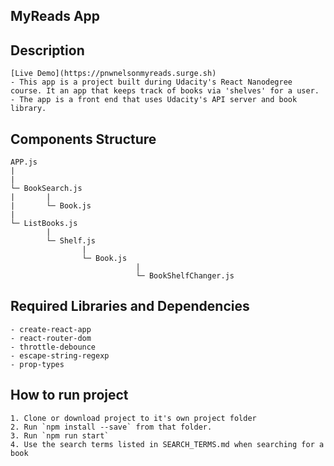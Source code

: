 ## MyReads App

## Description

	[Live Demo](https://pnwnelsonmyreads.surge.sh)
	- This app is a project built during Udacity's React Nanodegree course. It an app that keeps track of books via 'shelves' for a user.
	- The app is a front end that uses Udacity's API server and book library.

## Components Structure

```
APP.js
|
|
└─ BookSearch.js
|		|
|		└─ Book.js
|
└─ ListBooks.js
		|
		└─ Shelf.js
				|
				└─ Book.js
							|
							└─ BookShelfChanger.js

```

## Required Libraries and Dependencies
	- create-react-app
	- react-router-dom
	- throttle-debounce
	- escape-string-regexp
	- prop-types

## How to run project
	1. Clone or download project to it's own project folder
	2. Run `npm install --save` from that folder.
	3. Run `npm run start`
	4. Use the search terms listed in SEARCH_TERMS.md when searching for a book
